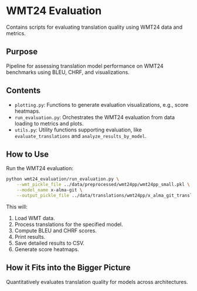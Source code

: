# WMT24 Evaluation

Contains scripts for evaluating translation quality using WMT24 data and metrics.

## Purpose

Pipeline for assessing translation model performance on WMT24 benchmarks using BLEU, CHRF, and visualizations.

## Contents

- `plotting.py`: Functions to generate evaluation visualizations, e.g., score heatmaps.  
- `run_evaluation.py`: Orchestrates the WMT24 evaluation from data loading to metrics and plots.  
- `utils.py`: Utility functions supporting evaluation, like `evaluate_translations` and `analyze_results_by_model`.  

## How to Use

Run the WMT24 evaluation:

```bash
python wmt24_evaluation/run_evaluation.py \
    --wmt_pickle_file ../data/preprocessed/wmt24pp/wmt24pp_small.pkl \
    --model_name x-alma-git \
    --output_pickle_file ../data/translations/wmt24pp/x_alma_git_translations.pkl
```

This will:
1. Load WMT data.
2. Process translations for the specified model.
3. Compute BLEU and CHRF scores.
4. Print results.
5. Save detailed results to CSV.
6. Generate score heatmaps.

## How it Fits into the Bigger Picture

Quantitatively evaluates translation quality for models across architectures.